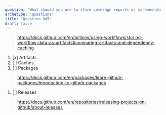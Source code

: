 ```yaml
---
question: "What should you use to store coverage reports or screenshots generated during a workflow that runs automated testing for a repository?"
archetype: "questions"
title: "Question 045"
draft: false
---
```



> https://docs.github.com/en/actions/using-workflows/storing-workflow-data-as-artifacts#comparing-artifacts-and-dependency-caching
1. [x] Artifacts
1. [ ] Caches
1. [ ] Packages
> https://docs.github.com/en/packages/learn-github-packages/introduction-to-github-packages
1. [ ] Releases
> https://docs.github.com/en/repositories/releasing-projects-on-github/about-releases
